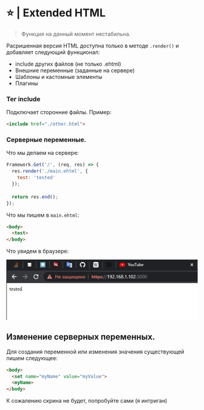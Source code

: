 # ⭐ | Extended HTML

> Функция на данный момент нестабильна.

Расришенная версия HTML доступна только в методе `.render()` и добавляет следующий функционал:

- include других файлов (не только .ehtml)
- Внешние переменные (заданные на сервере)
- Шаблоны и кастомные элементы
- Плагины

### Тег include

Подключает сторонние файлы. Пример:

```html
<include href="./other.html">
```
### Серверные переменные.

Что мы делаем на сервере:

```js
Framework.Get('/', (req, res) => {
  res.render('./main.ehtml', {
    test: 'tested'
  });
  
  return res.end();
});
```

Что мы пишем в `main.ehtml`:

```html
<body>
  <test>
</body>
```

Что увидем в браузере:

<img src="https://github.com/UndevSoftware/UndevEngine/blob/main/IMAGES/Variables%20Demo.png">

## Изменение серверных переменных.

Для создания переменной или изменения значения существующей пишем следующее:

```html
<body>
  <set name="myName" value="myValue">
  <myName>
</body>
```

К сожалению скрина не будет, попробуйте сами (я интриган)
